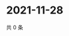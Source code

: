 # 2021-11-28

共 0 条

<!-- BEGIN WEIBO -->
<!-- 最后更新时间 Sun Nov 28 2021 04:00:48 GMT+0800 (China Standard Time) -->

<!-- END WEIBO -->
